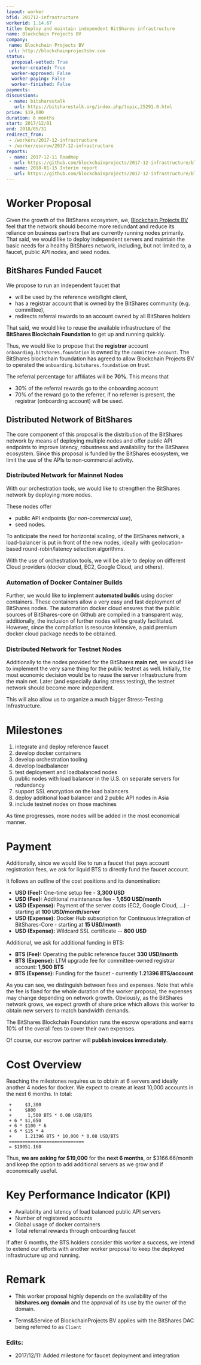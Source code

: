 ```yaml
---
layout: worker
bfid: 201712-infrastructure
workerid: 1.14.67
title: Deploy and maintain independent BitShares infrastructure
name: Blockchain Projects BV
company:
 name: Blockchain Projects BV
 url: http://blockchainprojectsbv.com
status:
  proposal-vetted: True
  worker-created: True
  worker-approved: False
  worker-paying: False
  worker-finished: False
payments:
discussions:
 - name: bitsharestalk
   url: https://bitsharestalk.org/index.php/topic,25291.0.html
price: $19,000
duration: 6 months
start: 2017/12/01
end: 2018/05/31
redirect_from: 
 - /workers/2017-12-infrastructure
 - /worker/escrow/2017-12-infrastructure
reports:
 - name: 2017-12-11 Roadmap
   url: https://github.com/blockchainprojects/2017-12-infrastructure/blob/master/Roadmap_2017-12-infrastructure.pdf
 - name: 2018-01-15 Interim report
   url: https://github.com/blockchainprojects/2017-12-infrastructure/blob/master/Interim_report_1_2017-12-infrastructure.pdf
---
```


# Worker Proposal

Given the growth of the BitShares ecosystem, we, [Blockchain Projects
BV](http://blockchainprojectsbv.com) feel that the network should become
more redundant and reduce its reliance on business partners that are
currently running nodes primarily. That said, we would like to deploy
independent servers and maintain the basic needs for a healthy BitShares
network, including, but not limited to, a faucet, public API nodes, and
seed nodes.

## BitShares Funded Faucet

We propose to run an independent faucet that 

* will be used by the reference web/light client,
* has a registrar account that is owned by the BitShares community (e.g. committee),
* redirects referral rewards to an account owned by all BitShares holders

That said, we would like to reuse the available infrastructure of the
**BitShares Blockchain Foundation** to get up and running quickly.

Thus, we would like to propose that the **registrar** account
`onboarding.bitshares.foundation` is owned by the `committee-account`.
The BitShares blockchain foundation has agreed to allow Blockchain
Projects BV to operated the `onboarding.bitshares.foundation` on trust.

The referral percentage for affiliates will be **70%**. This means that

* 30% of the referral rewards go to the onboarding account
* 70% of the reward go to the referrer, if no referrer is present, the
  registrar (onboarding account) will be used.

## Distributed Network of BitShares

The core component of this proposal is the distribution of the BitShares
network by means of deploying multiple nodes and offer public API
endpoints to improve latency, robustness and availability for the
BitShares ecosystem. Since this proposal is funded by the BitShares
ecosystem, we limit the use of the APIs to non-commercial activity.

### Distributed Network for Mainnet Nodes

With our orchestration tools, we would like to strengthen the BitShares
network by deploying more nodes.

These nodes offer 

* public API endpoints (*for non-commercial use*),
* seed nodes.

To anticipate the need for horizontal scaling, of the BitShares network,
a load-balancer is put in front of the new nodes, ideally with
geolocation-based round-robin/latency selection algorithms.

With the use of orchestration tools, we will be able to deploy on
different Cloud providers (docker cloud, EC2, Google Cloud, and others). 

### Automation of Docker Container Builds

Further, we would like to implement **automated builds** using docker
containers. These containers allow a very easy and fast deployment of
BitShares nodes. The automation docker cloud ensures that the public
sources of BitShares-core on Github are compiled in a transparent way,
additionally, the inclusion of further nodes will be greatly
facilitated. However, since the compilation is resource intensive, a
paid premium docker cloud package needs to be obtained.

### Distributed Network for Testnet Nodes

Additionally to the nodes provided for the BitShares **main net**, we
would like to implement the very same thing for the public testnet as
well. Initially, the most economic decision would be to reuse the
server infrastructure from the main net. Later (and especially during
stress testing), the testnet network should become more independent.

This will also allow us
to organize a much bigger Stress-Testing Infrastructure.

# Milestones

1. integrate and deploy reference faucet
2. develop docker containers
3. develop orchestration tooling
4. develop loadbalancer
5. test deployment and loadbalanced nodes
6. public nodes with load balancer in the U.S. on separate servers for redundancy
7. support SSL encryption on the load balancers
8. deploy additional load balancer and 2 public API nodes in Asia
9. include testnet nodes on those machines

As time progresses, more nodes will be added in the most economical
manner.

# Payment

Additionally, since we would like to run a faucet that pays account
registration fees, we ask for liquid BTS to directly fund the faucet
account.

It follows an outline of the cost positions and its denomination:

* **USD (Fee):** One-time setup fee - **3,300 USD**
* **USD (Fee):** Additional maintenance fee - **1,650 USD/month**
* **USD (Expense):** Payment of the server costs (EC2, Google Cloud, ...) - starting at **100 USD/month/server**
* **USD (Expense):** Docker Hub subscription for Continuous Integration of BitShares-Core - starting at **15 USD/month**
* **USD (Expense):** Wildcard SSL certificate -- **800 USD**

Additional, we ask for additional funding in BTS:

* **BTS (Fee):** Operating the public reference faucet **330 USD/month**
* **BTS (Expense):** LTM upgrade fee for committee-owned registrar account: **1,500 BTS**
* **BTS (Expense):** Funding for the faucet - currently **1.21396 BTS/account**

As you can see, we distinguish between fees and expenses. Note that
while the fee is fixed for the whole duration of the worker proposal,
the expenses may change depending on network growth. Obviously, as the
BitShares network grows, we expect growth of share price which allows
this worker to obtain new servers to match bandwidth demands.

The BitShares Blockchain Foundation runs the escrow operations and earns
10% of the overall fees to cover their own expenses.

Of course, our escrow partner will **publish invoices immediately**.

# Cost Overview

Reaching the milestones requires us to obtain at 6 servers and ideally
another 4 nodes for docker. We expect to create at least 10,000 accounts
in the next 6 months. In total:

     +     $3,300
     +     $800
     +      1,500 BTS * 0.08 USD/BTS
     + 6 * $1,650
     + 6 * $100 * 6
     + 6 * $15 * 4
     +     1.21396 BTS * 10,000 * 0.08 USD/BTS
     ============================
     = $19051.168

Thus, **we are asking for $19,000** for the **next 6 months**, or
$3166.66/month and keep the option to add additional servers as we grow
and if economically useful.

# Key Performance Indicator (KPI)

* Availability and latency of load balanced public API servers
* Number of registered accounts
* Global usage of docker containers
* Total referral rewards through onboarding faucet

If after 6 months, the BTS holders consider this worker a success, we
intend to extend our efforts with another worker proposal to keep the
deployed infrastructure up and running.

# Remark

* This worker proposal highly depends on the availability of the
  **bitshares.org domain** and the approval of its use by the owner of
  the domain.

* Terms&Service of BlockchainProjects BV applies with the BitShares
  DAC being referred to as `Client`

### Edits:

* 2017/12/11: Added milestone for faucet deployment and integration
